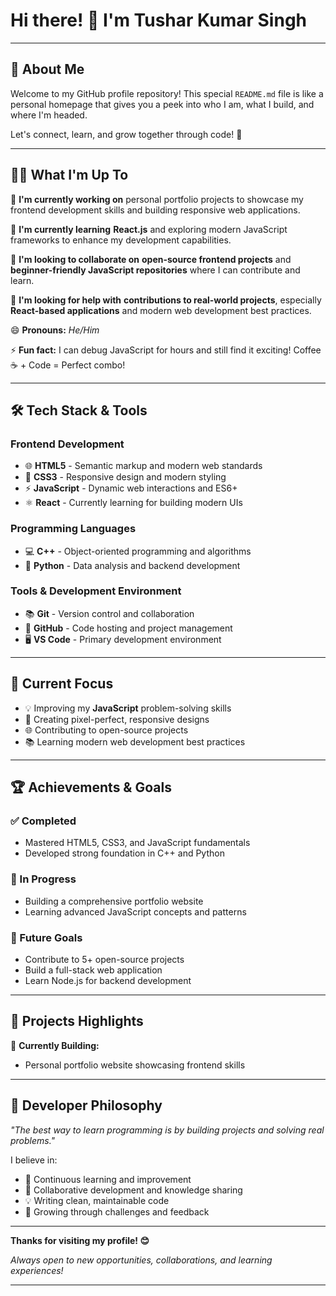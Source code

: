 # Hi there! 👋 I'm Tushar Kumar Singh

---

## 🚀 About Me

Welcome to my GitHub profile repository! This special `README.md` file is like a personal homepage that gives you a peek into who I am, what I build, and where I'm headed.

Let's connect, learn, and grow together through code! 🚀

---

## 👨‍💻 What I'm Up To

🔭 **I'm currently working on** personal portfolio projects to showcase my frontend development skills and building responsive web applications.

🌱 **I'm currently learning** **React.js** and exploring modern JavaScript frameworks to enhance my development capabilities.

👯 **I'm looking to collaborate on** **open-source frontend projects** and **beginner-friendly JavaScript repositories** where I can contribute and learn.

🤝 **I'm looking for help with** **contributions to real-world projects**, especially **React-based applications** and modern web development best practices.

😄 **Pronouns:** *He/Him*

⚡ **Fun fact:** I can debug JavaScript for hours and still find it exciting! Coffee ☕ + Code = Perfect combo!

---

## 🛠️ Tech Stack & Tools

### Frontend Development
- 🌐 **HTML5** - Semantic markup and modern web standards
- 🎨 **CSS3** - Responsive design and modern styling
- ⚡ **JavaScript** - Dynamic web interactions and ES6+
- ⚛️ **React** - Currently learning for building modern UIs

### Programming Languages
- 💻 **C++** - Object-oriented programming and algorithms
- 🐍 **Python** - Data analysis and backend development

### Tools & Development Environment
- 📚 **Git** - Version control and collaboration
- 💼 **GitHub** - Code hosting and project management
- 🖥️ **VS Code** - Primary development environment

---

## 🎯 Current Focus

- 💡 Improving my **JavaScript** problem-solving skills
- 🎨 Creating pixel-perfect, responsive designs
- 🌐 Contributing to open-source projects
- 📚 Learning modern web development best practices

---

## 🏆 Achievements & Goals

### ✅ Completed
- Mastered HTML5, CSS3, and JavaScript fundamentals
- Developed strong foundation in C++ and Python

### 🎯 In Progress
- Building a comprehensive portfolio website
- Learning advanced JavaScript concepts and patterns

### 🚀 Future Goals
- Contribute to 5+ open-source projects
- Build a full-stack web application
- Learn Node.js for backend development

---

## 💼 Projects Highlights

🚧 **Currently Building:**
- Personal portfolio website showcasing frontend skills

---

## 💭 Developer Philosophy

*"The best way to learn programming is by building projects and solving real problems."*

I believe in:
- 🔄 Continuous learning and improvement
- 🤝 Collaborative development and knowledge sharing
- 💡 Writing clean, maintainable code
- 🌱 Growing through challenges and feedback

---

**Thanks for visiting my profile! 😊**

*Always open to new opportunities, collaborations, and learning experiences!*

---
